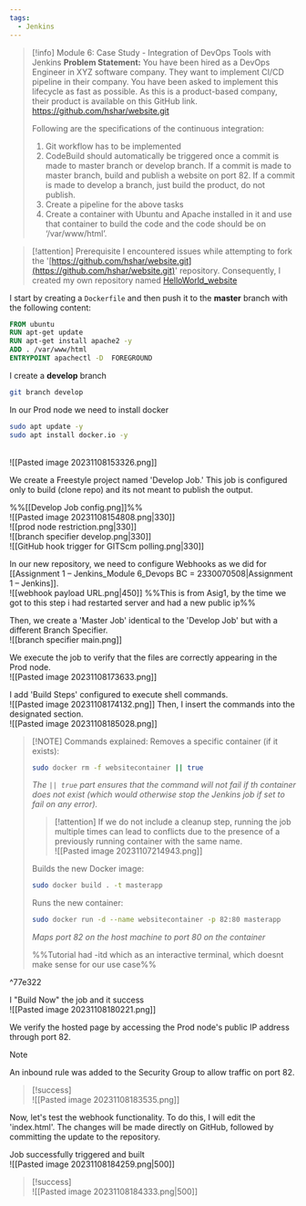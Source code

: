 ```yaml
---
tags:
  - Jenkins
---
```




> [!info] Module 6: Case Study - Integration of DevOps Tools with Jenkins
> **Problem Statement:** 
> You have been hired as a DevOps Engineer in XYZ software company. They want to implement CI/CD pipeline in their company. You have been asked to implement this lifecycle as fast as possible. As this is a product-based company, their product is available on this GitHub link. https://github.com/hshar/website.git 
> 
> Following are the specifications of the continuous integration: 
> 1. Git workflow has to be implemented 
> 2. CodeBuild should automatically be triggered once a commit is made to master branch or develop branch. If a commit is made to master branch, build and publish a website on port 82. If a commit is made to develop a branch, just build the product, do not publish. 
> 3. Create a pipeline for the above tasks 
> 4. Create a container with Ubuntu and Apache installed in it and use that container to build the code and the code should be on ‘/var/www/html’.

> [!attention] Prerequisite
> I encountered issues while attempting to fork the '[https://github.com/hshar/website.git](https://github.com/hshar/website.git)' repository. Consequently, I created my own repository named [HelloWorld_website](https://github.com/hectorproko/HelloWorld_website)
> 


I start by creating a `Dockerfile` and then push it to the **master** branch with the following content:
```dockerfile
FROM ubuntu
RUN apt-get update
RUN apt-get install apache2 -y
ADD . /var/www/html
ENTRYPOINT apachectl -D  FOREGROUND
```

I create a  **develop** branch
```bash
git branch develop
```

In our Prod node we need to install docker
```bash
sudo apt update -y 
sudo apt install docker.io -y
```
<br>![[Pasted image 20231108153326.png]]

We create a Freestyle project named 'Develop Job.' This job is configured only to build (clone repo) and its not meant to publish the output.

%%[[Develop Job config.png]]%%
<br>![[Pasted image 20231108154808.png|330]]
<br>![[prod node restriction.png|330]]
<br>![[branch specifier develop.png|330]]
<br>![[GitHub hook trigger for GITScm polling.png|330]]

In our new repository, we need to configure Webhooks as we did for [[Assignment 1 – Jenkins_Module 6_Devops BC = 2330070508|Assignment 1 – Jenkins]].
<br>![[webhook payload URL.png|450]]
%%This is from Asig1, by the time we got to this step i had restarted server and had a new public ip%%


Then, we create a 'Master Job' identical to the 'Develop Job' but with a different Branch Specifier.
<br>![[branch specifier main.png]]


We execute the job to verify that the files are correctly appearing in the Prod node.
<br>![[Pasted image 20231108173633.png]]

I add 'Build Steps' configured to execute shell commands.
<br>![[Pasted image 20231108174132.png]]
Then, I insert the commands into the designated section.
<br>![[Pasted image 20231108185028.png]]

> [!NOTE] Commands explained: 
> Removes a specific container (if it exists):
> ```bash
> sudo docker rm -f websitecontainer || true
> ```
> *The `|| true` part ensures that the command will not fail if th container does not exist (which would otherwise stop the Jenkins job if set to fail on any error).*  
> 
> > [!attention]
> > If we do not include a cleanup step, running the job multiple times can lead to conflicts due to the presence of a previously running container with the same name. <br>![[Pasted image 20231107214943.png]]
> 
> Builds the new Docker image:
> ```bash
> sudo docker build . -t masterapp
> ```
> 
> Runs the new container:
> ```bash
> sudo docker run -d --name websitecontainer -p 82:80 masterapp
> ```
> *Maps port 82 on the host machine to port 80 on the container*
> 
> %%Tutorial had -itd which as an interactive terminal, which doesnt make sense for our use case%%

^77e322

I "Build Now" the job and it success
<br>![[Pasted image 20231108180221.png]]

We verify the hosted page by accessing the Prod node's public IP address through port 82. 

> [!NOTE]
> An inbound rule was added to the Security Group to allow traffic on port 82.

> [!success]
> <br>![[Pasted image 20231108183535.png]]


Now, let's test the webhook functionality. To do this, I will edit the 'index.html'. The changes will be made directly on GitHub, followed by committing the update to the repository.

Job successfully triggered and built
<br>![[Pasted image 20231108184259.png|500]]

> [!success]
> <br>![[Pasted image 20231108184333.png|500]]
